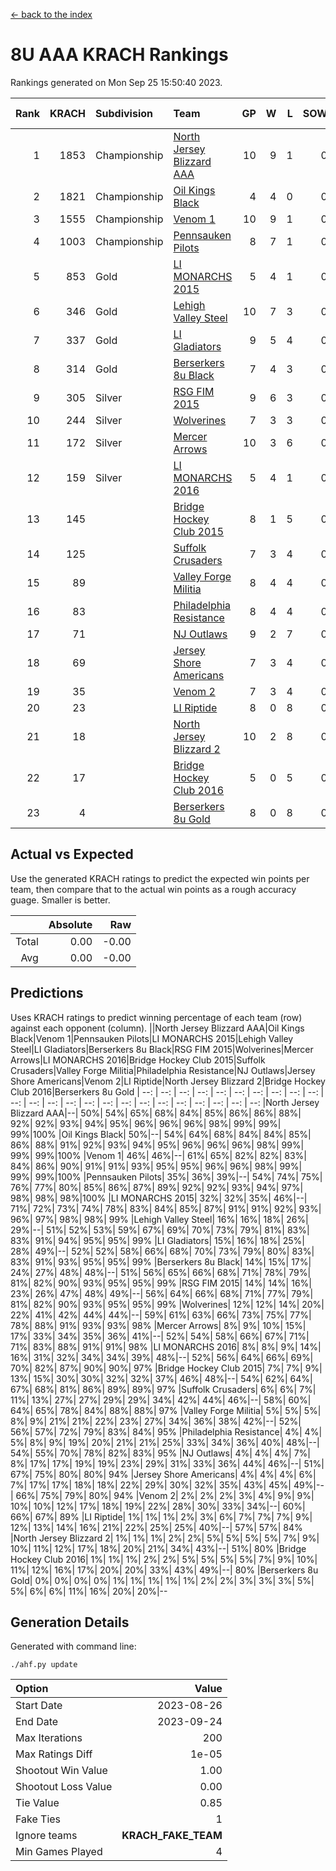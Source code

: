 [<- back to the index](readme.md)
# 8U AAA KRACH Rankings
Rankings generated on Mon Sep 25 15:50:40 2023.

Rank|KRACH|Subdivision|Team|GP|W|L|SOW|SOL|T|SoS|Exp Wins|Win Diff
---:|---:|:---|:---|---:|---:|---:|---:|---:|---:|---:|---:|---:
1|1853|Championship|[North Jersey Blizzard AAA](https://gamesheetstats.com/seasons/3659/teams/140205/schedule)|10|9|1|0|0|0|483|9.8|-0.0
2|1821|Championship|[Oil Kings Black](https://gamesheetstats.com/seasons/3659/teams/140206/schedule)|4|4|0|0|0|0|489|4.8|-0.0
3|1555|Championship|[Venom 1](https://gamesheetstats.com/seasons/3659/teams/140213/schedule)|10|9|1|0|0|0|396|9.8|-0.0
4|1003|Championship|[Pennsauken Pilots](https://gamesheetstats.com/seasons/3659/teams/140208/schedule)|8|7|1|0|0|0|328|7.9|0.0
5|853|Gold|[LI MONARCHS 2015](https://gamesheetstats.com/seasons/3659/teams/140198/schedule)|5|4|1|0|0|0|507|4.8|-0.0
6|346|Gold|[Lehigh Valley Steel](https://gamesheetstats.com/seasons/3659/teams/140197/schedule)|10|7|3|0|0|0|287|7.9|0.0
7|337|Gold|[LI Gladiators](https://gamesheetstats.com/seasons/3659/teams/140201/schedule)|9|5|4|0|0|0|622|5.8|-0.0
8|314|Gold|[Berserkers 8u Black](https://gamesheetstats.com/seasons/3659/teams/140192/schedule)|7|4|3|0|0|0|432|4.9|0.0
9|305|Silver|[RSG FIM 2015](https://gamesheetstats.com/seasons/3659/teams/140210/schedule)|9|6|3|0|0|0|236|6.9|0.0
10|244|Silver|[Wolverines](https://gamesheetstats.com/seasons/3659/teams/140215/schedule)|7|3|3|0|0|1|401|4.7|0.0
11|172|Silver|[Mercer Arrows](https://gamesheetstats.com/seasons/3659/teams/140202/schedule)|10|3|6|0|0|1|666|4.7|0.0
12|159|Silver|[LI MONARCHS 2016](https://gamesheetstats.com/seasons/3659/teams/140199/schedule)|5|4|1|0|0|0|89|4.9|0.0
13|145||[Bridge Hockey Club 2015](https://gamesheetstats.com/seasons/3659/teams/140194/schedule)|8|1|5|0|0|2|805|3.6|0.0
14|125||[Suffolk Crusaders](https://gamesheetstats.com/seasons/3659/teams/140211/schedule)|7|3|4|0|0|0|204|3.9|0.0
15|89||[Valley Forge Militia](https://gamesheetstats.com/seasons/3659/teams/140212/schedule)|8|4|4|0|0|0|272|4.9|0.0
16|83||[Philadelphia Resistance](https://gamesheetstats.com/seasons/3659/teams/140209/schedule)|8|4|4|0|0|0|284|4.9|0.0
17|71||[NJ Outlaws](https://gamesheetstats.com/seasons/3659/teams/140203/schedule)|9|2|7|0|0|0|659|2.9|0.0
18|69||[Jersey Shore Americans](https://gamesheetstats.com/seasons/3659/teams/140196/schedule)|7|3|4|0|0|0|152|3.9|0.0
19|35||[Venom 2](https://gamesheetstats.com/seasons/3659/teams/140214/schedule)|7|3|4|0|0|0|70|3.9|0.0
20|23||[LI Riptide](https://gamesheetstats.com/seasons/3659/teams/140200/schedule)|8|0|8|0|0|0|970|0.8|-0.0
21|18||[North Jersey Blizzard 2](https://gamesheetstats.com/seasons/3659/teams/140204/schedule)|10|2|8|0|0|0|140|2.9|0.0
22|17||[Bridge Hockey Club 2016](https://gamesheetstats.com/seasons/3659/teams/140195/schedule)|5|0|5|0|0|0|151|0.9|0.0
23|4||[Berserkers 8u Gold](https://gamesheetstats.com/seasons/3659/teams/140193/schedule)|8|0|8|0|0|0|74|0.9|0.0

## Actual vs Expected
Use the generated KRACH ratings to predict the expected win points per team, then compare that to the actual win points as a rough accuracy guage. Smaller is better.

||Absolute|Raw
|---:|---:|---:
|Total|0.00|-0.00
|Avg|0.00|-0.00

## Predictions
Uses KRACH ratings to predict winning percentage of each team (row) against each opponent (column).
||North Jersey Blizzard AAA|Oil Kings Black|Venom 1|Pennsauken Pilots|LI MONARCHS 2015|Lehigh Valley Steel|LI Gladiators|Berserkers 8u Black|RSG FIM 2015|Wolverines|Mercer Arrows|LI MONARCHS 2016|Bridge Hockey Club 2015|Suffolk Crusaders|Valley Forge Militia|Philadelphia Resistance|NJ Outlaws|Jersey Shore Americans|Venom 2|LI Riptide|North Jersey Blizzard 2|Bridge Hockey Club 2016|Berserkers 8u Gold
| --: | --: | --: | --: | --: | --: | --: | --: | --: | --: | --: | --: | --: | --: | --: | --: | --: | --: | --: | --: | --: | --: | --: | --: 
|North Jersey Blizzard AAA|--| 50%| 54%| 65%| 68%| 84%| 85%| 86%| 86%| 88%| 92%| 92%| 93%| 94%| 95%| 96%| 96%| 96%| 98%| 99%| 99%| 99%|100%
|Oil Kings Black| 50%|--| 54%| 64%| 68%| 84%| 84%| 85%| 86%| 88%| 91%| 92%| 93%| 94%| 95%| 96%| 96%| 96%| 98%| 99%| 99%| 99%|100%
|Venom 1| 46%| 46%|--| 61%| 65%| 82%| 82%| 83%| 84%| 86%| 90%| 91%| 91%| 93%| 95%| 95%| 96%| 96%| 98%| 99%| 99%| 99%|100%
|Pennsauken Pilots| 35%| 36%| 39%|--| 54%| 74%| 75%| 76%| 77%| 80%| 85%| 86%| 87%| 89%| 92%| 92%| 93%| 94%| 97%| 98%| 98%| 98%|100%
|LI MONARCHS 2015| 32%| 32%| 35%| 46%|--| 71%| 72%| 73%| 74%| 78%| 83%| 84%| 85%| 87%| 91%| 91%| 92%| 93%| 96%| 97%| 98%| 98%| 99%
|Lehigh Valley Steel| 16%| 16%| 18%| 26%| 29%|--| 51%| 52%| 53%| 59%| 67%| 69%| 70%| 73%| 79%| 81%| 83%| 83%| 91%| 94%| 95%| 95%| 99%
|LI Gladiators| 15%| 16%| 18%| 25%| 28%| 49%|--| 52%| 52%| 58%| 66%| 68%| 70%| 73%| 79%| 80%| 83%| 83%| 91%| 93%| 95%| 95%| 99%
|Berserkers 8u Black| 14%| 15%| 17%| 24%| 27%| 48%| 48%|--| 51%| 56%| 65%| 66%| 68%| 71%| 78%| 79%| 81%| 82%| 90%| 93%| 95%| 95%| 99%
|RSG FIM 2015| 14%| 14%| 16%| 23%| 26%| 47%| 48%| 49%|--| 56%| 64%| 66%| 68%| 71%| 77%| 79%| 81%| 82%| 90%| 93%| 95%| 95%| 99%
|Wolverines| 12%| 12%| 14%| 20%| 22%| 41%| 42%| 44%| 44%|--| 59%| 61%| 63%| 66%| 73%| 75%| 77%| 78%| 88%| 91%| 93%| 93%| 98%
|Mercer Arrows|  8%|  9%| 10%| 15%| 17%| 33%| 34%| 35%| 36%| 41%|--| 52%| 54%| 58%| 66%| 67%| 71%| 71%| 83%| 88%| 91%| 91%| 98%
|LI MONARCHS 2016|  8%|  8%|  9%| 14%| 16%| 31%| 32%| 34%| 34%| 39%| 48%|--| 52%| 56%| 64%| 66%| 69%| 70%| 82%| 87%| 90%| 90%| 97%
|Bridge Hockey Club 2015|  7%|  7%|  9%| 13%| 15%| 30%| 30%| 32%| 32%| 37%| 46%| 48%|--| 54%| 62%| 64%| 67%| 68%| 81%| 86%| 89%| 89%| 97%
|Suffolk Crusaders|  6%|  6%|  7%| 11%| 13%| 27%| 27%| 29%| 29%| 34%| 42%| 44%| 46%|--| 58%| 60%| 64%| 65%| 78%| 84%| 88%| 88%| 97%
|Valley Forge Militia|  5%|  5%|  5%|  8%|  9%| 21%| 21%| 22%| 23%| 27%| 34%| 36%| 38%| 42%|--| 52%| 56%| 57%| 72%| 79%| 83%| 84%| 95%
|Philadelphia Resistance|  4%|  4%|  5%|  8%|  9%| 19%| 20%| 21%| 21%| 25%| 33%| 34%| 36%| 40%| 48%|--| 54%| 55%| 70%| 78%| 82%| 83%| 95%
|NJ Outlaws|  4%|  4%|  4%|  7%|  8%| 17%| 17%| 19%| 19%| 23%| 29%| 31%| 33%| 36%| 44%| 46%|--| 51%| 67%| 75%| 80%| 80%| 94%
|Jersey Shore Americans|  4%|  4%|  4%|  6%|  7%| 17%| 17%| 18%| 18%| 22%| 29%| 30%| 32%| 35%| 43%| 45%| 49%|--| 66%| 75%| 79%| 80%| 94%
|Venom 2|  2%|  2%|  2%|  3%|  4%|  9%|  9%| 10%| 10%| 12%| 17%| 18%| 19%| 22%| 28%| 30%| 33%| 34%|--| 60%| 66%| 67%| 89%
|LI Riptide|  1%|  1%|  1%|  2%|  3%|  6%|  7%|  7%|  7%|  9%| 12%| 13%| 14%| 16%| 21%| 22%| 25%| 25%| 40%|--| 57%| 57%| 84%
|North Jersey Blizzard 2|  1%|  1%|  1%|  2%|  2%|  5%|  5%|  5%|  5%|  7%|  9%| 10%| 11%| 12%| 17%| 18%| 20%| 21%| 34%| 43%|--| 51%| 80%
|Bridge Hockey Club 2016|  1%|  1%|  1%|  2%|  2%|  5%|  5%|  5%|  5%|  7%|  9%| 10%| 11%| 12%| 16%| 17%| 20%| 20%| 33%| 43%| 49%|--| 80%
|Berserkers 8u Gold|  0%|  0%|  0%|  0%|  1%|  1%|  1%|  1%|  1%|  2%|  2%|  3%|  3%|  3%|  5%|  5%|  6%|  6%| 11%| 16%| 20%| 20%|--

## Generation Details

Generated with command line:
```
./ahf.py update
```

| Option | Value |
| :----- | ----: |
| Start Date | 2023-08-26 |
| End Date | 2023-09-24 |
| Max Iterations | 200 |
| Max Ratings Diff | 1e-05 |
| Shootout Win Value | 1.00 |
| Shootout Loss Value | 0.00 |
| Tie Value | 0.85 |
| Fake Ties | 1 |
| Ignore teams | __KRACH_FAKE_TEAM__ |
| Min Games Played | 4 |

